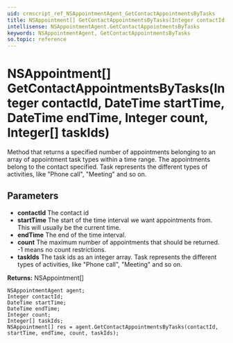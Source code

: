 ```yaml
---
uid: crmscript_ref_NSAppointmentAgent_GetContactAppointmentsByTasks
title: NSAppointment[] GetContactAppointmentsByTasks(Integer contactId, DateTime startTime, DateTime endTime, Integer count, Integer[] taskIds)
intellisense: NSAppointmentAgent.GetContactAppointmentsByTasks
keywords: NSAppointmentAgent, GetContactAppointmentsByTasks
so.topic: reference
---
```


# NSAppointment[] GetContactAppointmentsByTasks(Integer contactId, DateTime startTime, DateTime endTime, Integer count, Integer[] taskIds)

Method that returns a specified number of appointments belonging to an array of appointment task types within a time range. The appointments belong to the contact specified. Task represents the different types of activities, like "Phone call", "Meeting" and so on.

## Parameters

* **contactId** The contact id
* **startTime** The start of the time interval we want appointments from. This will usually be the current time.
* **endTime** The end of the time interval.
* **count** The maximum number of appointments that should be returned. -1 means no count restrictions.
* **taskIds** The task ids as an integer array. Task represents the different types of activities, like "Phone call", "Meeting" and so on.

**Returns:** NSAppointment[]

```crmscript
NSAppointmentAgent agent;
Integer contactId;
DateTime startTime;
DateTime endTime;
Integer count;
Integer[] taskIds;
NSAppointment[] res = agent.GetContactAppointmentsByTasks(contactId, startTime, endTime, count, taskIds);
```

